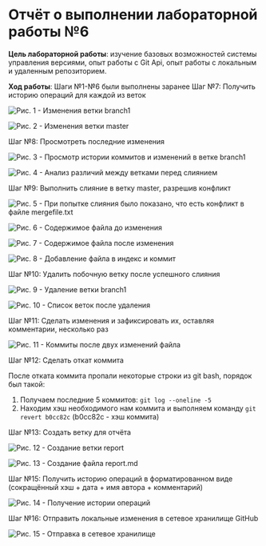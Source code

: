 # Отчёт о выполнении лабораторной работы №6

**Цель лабораторной работы**: изучение базовых возможностей системы управления версиями, опыт работы с Git Api, опыт работы с локальным и удаленным репозиторием.

**Ход работы**:
Шаги №1-№6 были выполнены заранее
Шаг №7: Получить историю операций для каждой из веток

![Рис. 1 - Изменения ветки branch1](https://postimg.cc/XBYM2YWB)

![Рис. 2 - Изменения ветки master](https://postimg.cc/hhyNDggd)

Шаг №8: Просмотреть последние изменения

![Рис. 3 - Просмотр истории коммитов и изменений в ветке branch1](https://postimg.cc/vDkX2mGZ)

![Рис. 4 - Анализ различий между ветками перед слиянием](https://postimg.cc/Y40Ww1xY)

Шаг №9: Выполнить слияние в ветку master, разрешив конфликт

![Рис. 5 - При попытке слияния было показано, что есть конфликт в файле mergefile.txt](https://postimg.cc/8796N7Xx)

![Рис. 6 - Содержимое файла до изменения](https://postimg.cc/JsDs617v)

![Рис. 7 - Содержимое файла после изменения](https://postimg.cc/4mnyyJcR)

![Рис. 8 - Добавление файла в индекс и коммит](https://postimg.cc/H8nYr2rs)

Шаг №10: Удалить побочную ветку после успешного слияния

![Рис. 9 - Удаление ветки branch1](https://postimg.cc/CBLY2NHq)

![Рис. 10 - Список веток после удаления](https://postimg.cc/K4WF9tKY)

Шаг №11: Сделать изменения и зафиксировать их, оставляя комментарии, несколько раз

![Рис. 11 - Коммиты после двух изменений файла](https://postimg.cc/NKgNmzgB)

Шаг №12: Сделать откат коммита

После отката коммита пропали некоторые строки из git bash, порядок был такой:

 1. Получаем последние 5 коммитов: `git log --oneline -5`
 2. Находим хэш необходимого нам коммита и выполняем команду `git revert b0cc82c` (b0cc82c - хэш коммита)

Шаг №13: Создать ветку для отчёта

![Рис. 12 - Создание ветки report](https://postimg.cc/7JkRcYyR)

![Рис. 13 - Создание файла report.md](https://postimg.cc/V5F182Ht)

Шаг №15: Получить историю операций в форматированном виде (сокращённый хэш + дата + имя автора + комментарий)

![Рис. 14 - Получение истории операций](https://postimg.cc/JGwXfDgS)

Шаг №16: Отправить локальные изменения в сетевое хранилище GitHub

![Рис. 15 - Отправка в сетевое хранилище](https://postimg.cc/Q9GKWV7Y)
